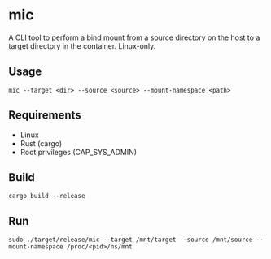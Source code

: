# mic

A CLI tool to perform a bind mount from a source directory on the host to a target directory in the container. Linux-only.

## Usage
```
mic --target <dir> --source <source> --mount-namespace <path>
```

## Requirements
- Linux
- Rust (cargo)
- Root privileges (CAP_SYS_ADMIN)

## Build
```
cargo build --release
```

## Run
```
sudo ./target/release/mic --target /mnt/target --source /mnt/source --mount-namespace /proc/<pid>/ns/mnt
```
